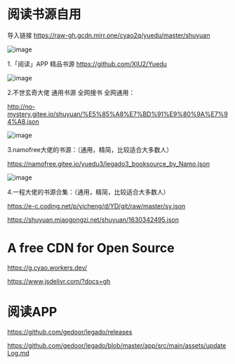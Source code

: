 # 阅读书源自用

导入链接 https://raw-gh.gcdn.mirr.one/cyao2q/yuedu/master/shuyuan

![image](https://user-images.githubusercontent.com/10820724/181130074-75ca5e36-0e43-48a2-822b-71a0b4ddf7fe.png)

1.「阅读」APP 精品书源 https://github.com/XIU2/Yuedu

![image](https://user-images.githubusercontent.com/10820724/163296993-f6359663-b720-4e76-a04a-5a4ecfca5a57.png)

2.不世玄奇大佬 通用书源 全网搜书 全网通用：

http://no-mystery.gitee.io/shuyuan/%E5%85%A8%E7%BD%91%E9%80%9A%E7%94%A8.json

![image](https://user-images.githubusercontent.com/10820724/162552194-22e3ca4b-cdd9-4305-9c3e-0b4c12056c2d.png)

3.namofree大佬的书源：（通用，精简，比较适合大多数人）

https://namofree.gitee.io/yuedu3/legado3_booksource_by_Namo.json

![image](https://user-images.githubusercontent.com/10820724/162552214-dfbc7688-5e38-443b-8c2f-7d1a57cc2f2f.png)

4.一程大佬的书源合集：（通用，精简，比较适合大多数人）

https://e-c.coding.net/p/yicheng/d/YD/git/raw/master/sy.json

https://shuyuan.miaogongzi.net/shuyuan/1630342495.json

# A free CDN for Open Source

https://g.cyao.workers.dev/

https://www.jsdelivr.com/?docs=gh

# 阅读APP
https://github.com/gedoor/legado/releases

https://github.com/gedoor/legado/blob/master/app/src/main/assets/updateLog.md
